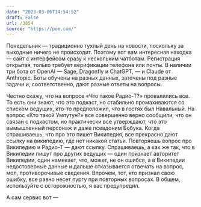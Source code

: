 ```yaml
---
date: "2023-03-06T14:54:52"
draft: False
url: /3854
source: "https://poe.com/"
---
```


Понедельник — традиционно тухлый день на новости, поскольку за выходные ничего не происходит. Поэтому вот вам интересная находка — сайт с интерфейсом сразу к нескольким чатботам. Регистрация открытая, только требует верификации телефона или почты. В наличии три бота от OpenAI — Sage, Dragonfly и ChatGPT, — и Claude от Anthropic. Боты обучены на разных данных, заточены под разные задачи и, соответственно, дают разные ответы на вопросы.

Честно скажу, что на вопросе «Что такое Радио-Т?» провалились все. То есть они знают, что это подкаст, но стабильно промахиваются со списком ведущих, кто-то предположил, что в гостях был Навальный. На вопрос «Кто такой Умпутун?» все совершенно верно сообщили, что он связан с подкастом, но практически все утверждают, что это вымышленный персонаж и даже псевдоним Бобука. Когда спрашиваешь, что про это пишет Википедия, все прекрасно дают ссылку на википедию, где нет никакой статьи. Повторяешь вопрос про Википедию и Радио-Т — дают ссылку. Спрашиваешь, а как же так, что в Википедии пишут про других ведущих — один признает авторитет Википедии, один намекает, что, может, не он ошибся, а в Википедии недостоверные данные и дальше отказывается отвечать на вопрос, мол, противоречивые сведения. Впрочем, тот, кто признал свою ошибку, все равно несет пургу при повторных вопросах. В общем, используйте с осторожностью, я вас предупредил.

А сам сервис вот —
